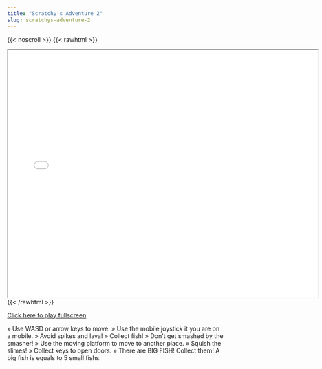 ```yaml
---
title: "Scratchy's Adventure 2"
slug: scratchys-adventure-2
---
```


{{< noscroll >}}
{{< rawhtml >}}
<iframe width="720" height="576" name="iframe" src="/cjs-garchive/scratchys-adventure-2/index.html"></iframe>
{{< /rawhtml >}}

[Click here to play fullscreen](/cjs-garchive/scratchys-adventure-2)

» Use WASD or arrow keys to move.
» Use the mobile joystick it you are on a mobile.
» Avoid spikes and lava!
» Collect fish! 
» Don't get smashed by the smasher!
» Use the moving platform to move to another place.
» Squish the slimes!
» Collect keys to open doors.
» There are BIG FISH! Collect them! A big fish is equals 
   to 5 small fishs.
